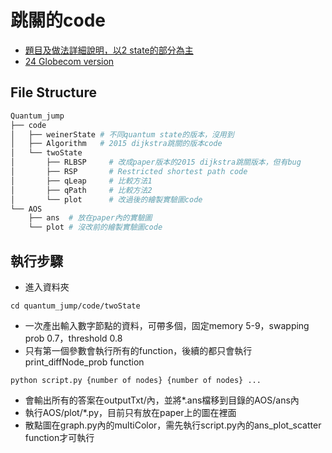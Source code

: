 # 跳關的code

- [題目及做法詳細說明，以2 state的部分為主](https://hackmd.io/w4bodB2OSc-Kn9Ftaamljw)
- [24 Globecom version](https://drive.google.com/file/d/1FfgEusEe0hHawQXyZ6NdW-Y25-6X_98x/view?usp=sharing)

## File Structure
```bash
Quantum_jump
├── code
│   ├── weinerState # 不同quantum state的版本，沒用到
│   ├── Algorithm   # 2015 dijkstra跳關的版本code
│   └── twoState
│       ├── RLBSP     # 改成paper版本的2015 dijkstra跳關版本，但有bug
│       ├── RSP       # Restricted shortest path code
│       ├── qLeap     # 比較方法1
│       ├── qPath     # 比較方法2
│       └── plot      # 改過後的繪製實驗圖code
└── AOS
    ├── ans  # 放在paper內的實驗圖
    └── plot # 沒改前的繪製實驗圖code
```

## 執行步驟

- 進入資料夾

```bash=
cd quantum_jump/code/twoState
```

- 一次產出輸入數字節點的資料，可帶多個，固定memory 5-9，swapping prob 0.7，threshold 0.8
- 只有第一個參數會執行所有的function，後續的都只會執行print_diffNode_prob function

```bash=
python script.py {number of nodes} {number of nodes} ...
```

- 會輸出所有的答案在outputTxt/內，並將\*.ans檔移到目錄的AOS/ans內
- 執行AOS/plot/\*.py，目前只有放在paper上的圖在裡面
- 散點圖在graph.py內的multiColor，需先執行script.py內的ans_plot_scatter function才可執行
